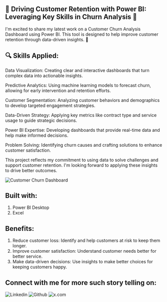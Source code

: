 
## 🚀 Driving Customer Retention with Power BI: Leveraging Key Skills in Churn Analysis 🚀


I'm excited to share my latest work on a Customer Churn Analysis Dashboard using Power BI. This tool is designed to help improve customer retention through data-driven insights. 🎯



## **🔍 Skills Applied:**

Data Visualization: Creating clear and interactive dashboards that turn complex data into actionable insights.

Predictive Analytics: Using machine learning models to forecast churn, allowing for early intervention and retention efforts.

Customer Segmentation: Analyzing customer behaviors and demographics to develop targeted engagement strategies.

Data-Driven Strategy: Applying key metrics like contract type and service usage to guide strategic decisions.

Power BI Expertise: Developing dashboards that provide real-time data and help make informed decisions.

Problem Solving: Identifying churn causes and crafting solutions to enhance customer satisfaction.



This project reflects my commitment to using data to solve challenges and support customer retention. I'm looking forward to applying these insights to drive better outcomes.


![Customer Churn Dashboard](https://github.com/tiwari-vishesh/Customer-Churn-Data-Analysis)

## **Built with:**
1. Power BI Desktop
2. Excel


## **Benefits:**
1. Reduce customer loss: Identify and help customers at risk to keep them longer.
2. Improve customer satisfaction: Understand customer needs better for better service.
3. Make data-driven decisions: Use insights to make better choices for keeping customers happy.


## **Connect with me for more such story telling on:**
![Linkedin](https://www.linkedin.com/in/vishesh-tiwari-5730a0115/)
![Github](https://github.com/tiwari-vishesh)
![x.com](https://x.com/visheshtiwari_)
